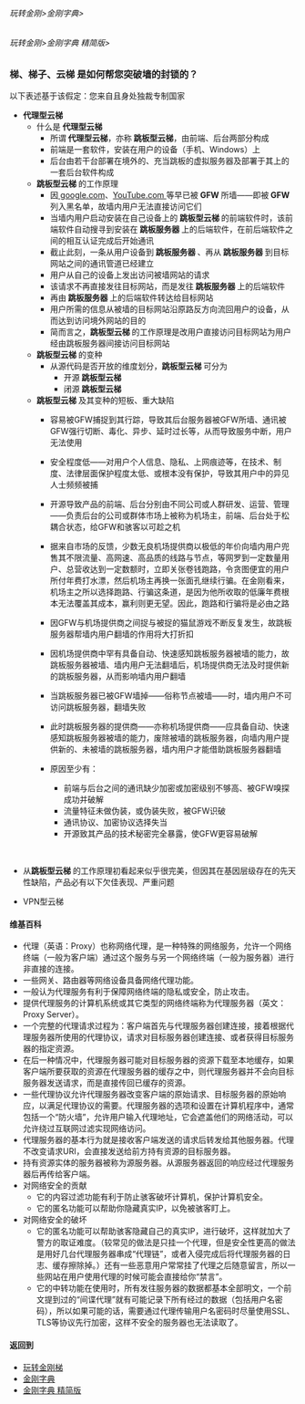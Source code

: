 ###### 玩转金刚>金刚字典>
###### 玩转金刚>金刚字典 精简版>
###  梯、梯子、云梯 是如何帮您突破墙的封锁的？
以下表述基于该假定：您来自且身处独裁专制国家<br>

- <strong>代理型云梯</strong>
  - 什么是<strong> 代理型云梯</strong>
    - 所谓<strong> 代理型云梯</strong>，亦称<strong> 跳板型云梯</strong>，由前端、后台两部分构成
    - 前端是一套软件，安装在用户的设备（手机、Windows）上
    - 后台由若干台部署在境外的、充当跳板的虚拟服务器及部署于其上的一套后台软件构成
  - <strong>跳板型云梯 </strong>的工作原理
    - 因[ google.com](https://www.google.com/)、[YouTube.com ](https://m.youtube.com/)等早已被<strong> GFW </strong>所墙——即被<strong> GFW </strong>列入黑名单，故墙内用户无法直接访问它们
    - 当墙内用户启动安装在自己设备上的<strong> 跳板型云梯 </strong>的前端软件时，该前端软件自动搜寻到安装在<strong> 跳板服务器 </strong>上的后端软件，在前后端软件之间的相互认证完成后开始通讯
    - 截止此刻，一条从用户设备到<strong> 跳板服务器 </strong>、再从<strong> 跳板服务器 </strong>到目标网站之间的通讯管道已经建立
    - 用户从自己的设备上发出访问被墙网站的请求
    - 该请求不再直接发往目标网站，而是发往<strong> 跳板服务器 </strong>上的后端软件
    - 再由<strong> 跳板服务器 </strong>上的后端软件转达给目标网站
    - 用户所需的信息从被墙的目标网站沿原路反方向流回用户的设备，从而达到访问境外网站的目的
    - 简而言之，<strong>跳板型云梯 </strong>的工作原理是改用户直接访问目标网站为用户经由跳板服务器间接访问目标网站
  - <strong>跳板型云梯 </strong>的变种
    - 从源代码是否开放的维度划分，<strong>跳板型云梯 </strong>可分为
      - 开源<strong> 跳板型云梯 </strong>
      - 闭源<strong> 跳板型云梯 </strong>
  - <strong>跳板型云梯 </strong>及其变种的短板、重大缺陷
      - 容易被GFW捕捉到其行踪，导致其后台服务器被GFW所墙、通讯被GFW强行切断、毒化、异步、延时过长等，从而导致服务中断，用户无法使用
      - 安全程度低——对用户个人信息、隐私、上网痕迹等，在技术、制度、法律层面保护程度太低、或根本没有保护，导致其用户中的异见人士频频被捕
      - 开源导致产品的前端、后台分别由不同公司或人群研发、运营、管理——负责后台的公司或群体市场上被称为机场主，前端、后台处于松耦合状态，给GFW和骇客以可趁之机
      - 据来自市场的反馈，少数无良机场提供商以极低的年价向墙内用户兜售其不限流量、高网速、高品质的线路与节点，等网罗到一定数量用户、总营收达到一定数额时，立即关张卷钱跑路，令贪图便宜的用户所付年费打水漂，然后机场主再换一张面孔继续行骗。在金刚看来，机场主之所以选择跑路、行骗这条道，是因为他所收取的低廉年费根本无法覆盖其成本，赢利则更无望。因此，跑路和行骗将是必由之路
      - 因GFW与机场提供商之间捉与被捉的猫鼠游戏不断反复发生，故跳板服务器帮墙内用户翻墙的作用将大打折扣
      - 因机场提供商中罕有具备自动、快速感知跳板服务器被墙的能力，故跳板服务器被墙、墙内用户无法翻墙后，机场提供商无法及时提供新的跳板服务器，从而影响墙内用户翻墙
      - 当跳板服务器已被GFW墙掉——俗称节点被墙——时，墙内用户不可访问跳板服务器，翻墙失败
      - 此时跳板服务器的提供商——亦称机场提供商——应具备自动、快速感知跳板服务器被墙的能力，废除被墙的跳板服务器，向墙内用户提供新的、未被墙的跳板服务器，墙内用户才能借助跳板服务器翻墙


    - 原因至少有：
         - 前端与后台之间的通讯缺少加密或加密级别不够高、被GFW嗅探成功并破解
         - 流量特征未做伪装，或伪装失败，被GFW识破
         - 通讯协议、加密协议选择失当
         - 开源致其产品的技术秘密完全暴露，使GFW更容易破解







<br>

- 从<strong>跳板型云梯 </strong>的工作原理初看起来似乎很完美，但因其在基因层级存在的先天性缺陷，产品必有以下欠佳表现、严重问题


- VPN型云梯



#### 维基百科

- 代理（英语：Proxy）也称网络代理，是一种特殊的网络服务，允许一个网络终端（一般为客户端）通过这个服务与另一个网络终端（一般为服务器）进行非直接的连接。
- 一些网关、路由器等网络设备具备网络代理功能。
- 一般认为代理服务有利于保障网络终端的隐私或安全，防止攻击。
- 提供代理服务的计算机系统或其它类型的网络终端称为代理服务器（英文：Proxy Server）。
- 一个完整的代理请求过程为：客户端首先与代理服务器创建连接，接着根据代理服务器所使用的代理协议，请求对目标服务器创建连接、或者获得目标服务器的指定资源。
- 在后一种情况中，代理服务器可能对目标服务器的资源下载至本地缓存，如果客户端所要获取的资源在代理服务器的缓存之中，则代理服务器并不会向目标服务器发送请求，而是直接传回已缓存的资源。
- 一些代理协议允许代理服务器改变客户端的原始请求、目标服务器的原始响应，以满足代理协议的需要。代理服务器的选项和设置在计算机程序中，通常包括一个“防火墙”，允许用户输入代理地址，它会遮盖他们的网络活动，可以允许绕过互联网过滤实现网络访问。
- 代理服务器的基本行为就是接收客户端发送的请求后转发给其他服务器。代理不改变请求URI，会直接发送给前方持有资源的目标服务器。
- 持有资源实体的服务器被称为源服务器。从源服务器返回的响应经过代理服务器后再传给客户端。
- 对网络安全的贡献
  - 它的内容过滤功能有利于防止骇客破坏计算机，保护计算机安全。
  - 它的匿名功能可以帮助你隐藏真实IP，以免被骇客盯上。
- 对网络安全的破坏
  - 它的匿名功能可以帮助骇客隐藏自己的真实IP，进行破坏，这样就加大了警方的取证难度。（较常见的做法是只挂一个代理，但是安全性更高的做法是用好几台代理服务器串成“代理链”，或者入侵完成后将代理服务器的日志、缓存擦除掉。）还有一些恶意用户常常挂了代理之后随意留言，所以一些网站在用户使用代理的时候可能会直接给你“禁言”。
  - 它的中转功能在使用时，所有发往服务器的数据都基本全部明文，一个前文提到过的“间谍代理”就有可能记录下所有经过的数据（包括用户名密码），所以如果可能的话，需要通过代理传输用户名密码时尽量使用SSL、TLS等协议先行加密，这样不安全的服务器也无法读取了。



#### 返回到
- [玩转金刚梯](https://github.com/a2zitpro/web/blob/master/LadderFree/A.md)
- [金刚字典](https://github.com/a2zitpro/web/blob/master/LadderFree/kkDictionary/KKDictionary.md)
- [金刚字典 精简版](https://github.com/a2zitpro/web/blob/master/LadderFree/kkDictionary/KKDictionaryShortVersion.md)



